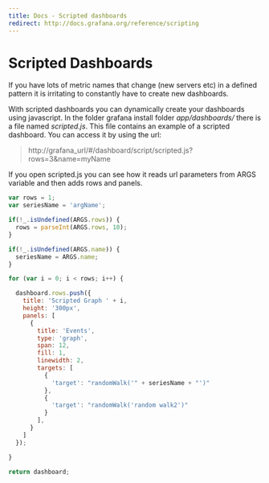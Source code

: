 ```yaml
---
title: Docs - Scripted dashboards
redirect: http://docs.grafana.org/reference/scripting
---
```


# Scripted Dashboards

If you have lots of metric names that change (new servers etc) in a defined pattern it is irritating to constantly have to create new dashboards.

With scripted dashboards you can dynamically create your dashboards using javascript. In the folder grafana install folder _app/dashboards/_ there is a file named _scripted.js_. This file contains an example of a scripted dashboard. You can access it by using the url:
> http://grafana_url/#/dashboard/script/scripted.js?rows=3&name=myName

If you open scripted.js you can see how it reads url parameters from ARGS variable and then adds rows and panels.

```javascript
var rows = 1;
var seriesName = 'argName';

if(!_.isUndefined(ARGS.rows)) {
  rows = parseInt(ARGS.rows, 10);
}

if(!_.isUndefined(ARGS.name)) {
  seriesName = ARGS.name;
}

for (var i = 0; i < rows; i++) {

  dashboard.rows.push({
    title: 'Scripted Graph ' + i,
    height: '300px',
    panels: [
      {
        title: 'Events',
        type: 'graph',
        span: 12,
        fill: 1,
        linewidth: 2,
        targets: [
          {
            'target': "randomWalk('" + seriesName + "')"
          },
          {
            'target': "randomWalk('random walk2')"
          }
        ],
      }
    ]
  });

}

return dashboard;
```
